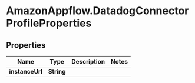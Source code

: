 # AmazonAppflow.DatadogConnectorProfileProperties

## Properties

Name | Type | Description | Notes
------------ | ------------- | ------------- | -------------
**instanceUrl** | **String** |  | 


